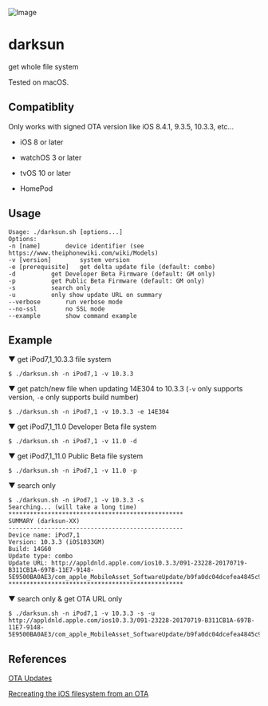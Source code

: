 ![Image](https://farm5.staticflickr.com/4212/35116006470_677981dc18_b.jpg)

# darksun

get whole file system

Tested on macOS.

## Compatiblity

Only works with signed OTA version like iOS 8.4.1, 9.3.5, 10.3.3, etc...

- iOS 8 or later

- watchOS 3 or later

- tvOS 10 or later

- HomePod

## Usage

	Usage: ./darksun.sh [options...]
	Options:
	-n [name]		device identifier (see https://www.theiphonewiki.com/wiki/Models)
	-v [version]		system version
	-e [prerequisite]	get delta update file (default: combo)
	-d			get Developer Beta Firmware (default: GM only)
	-p			get Public Beta Firmware (default: GM only)
	-s			search only
	-u			only show update URL on summary
	--verbose		run verbose mode
	--no-ssl		no SSL mode
	--example		show command example

## Example

▼ get iPod7,1_10.3.3 file system

	$ ./darksun.sh -n iPod7,1 -v 10.3.3

▼ get patch/new file when updating 14E304 to 10.3.3 (`-v` only supports version, `-e` only supports build number)

	$ ./darksun.sh -n iPod7,1 -v 10.3.3 -e 14E304

▼ get iPod7,1_11.0 Developer Beta file system

	$ ./darksun.sh -n iPod7,1 -v 11.0 -d

▼ get iPod7,1_11.0 Public Beta file system

	$ ./darksun.sh -n iPod7,1 -v 11.0 -p

▼ search only
	
	$ ./darksun.sh -n iPod7,1 -v 10.3.3 -s
	Searching... (will take a long time)
	*************************************************
	SUMMARY (darksun-XX)
	-------------------------------------------------
	Device name: iPod7,1
	Version: 10.3.3 (iOS1033GM)
	Build: 14G60
	Update type: combo
	Update URL: http://appldnld.apple.com/ios10.3.3/091-23228-20170719-B311CB1A-697B-11E7-9148-5E9500BA0AE3/com_apple_MobileAsset_SoftwareUpdate/b9fa0dc04dcefea4845c9ceeb2e7e80efc9e9ee6.zip
	*************************************************

▼ search only & get OTA URL only

	$ ./darksun.sh -n iPod7,1 -v 10.3.3 -s -u
	http://appldnld.apple.com/ios10.3.3/091-23228-20170719-B311CB1A-697B-11E7-9148-5E9500BA0AE3/com_apple_MobileAsset_SoftwareUpdate/b9fa0dc04dcefea4845c9ceeb2e7e80efc9e9ee6.zip

## References

[OTA Updates](https://www.theiphonewiki.com/wiki/OTA_Updates)

[Recreating the iOS filesystem from an OTA](http://newosxbook.com/articles/OTA3.html)
